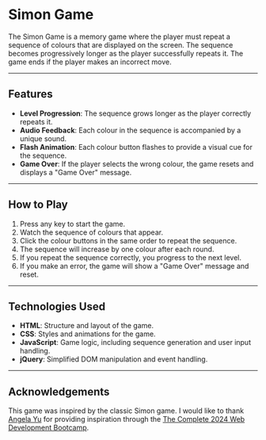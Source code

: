 # Simon Game

The Simon Game is a memory game where the player must repeat a sequence of colours that are displayed on the screen. The sequence becomes progressively longer as the player successfully repeats it. The game ends if the player makes an incorrect move.

---

## Features

- **Level Progression**: The sequence grows longer as the player correctly repeats it.
- **Audio Feedback**: Each colour in the sequence is accompanied by a unique sound.
- **Flash Animation**: Each colour button flashes to provide a visual cue for the sequence.
- **Game Over**: If the player selects the wrong colour, the game resets and displays a "Game Over" message.

---

## How to Play

1. Press any key to start the game.
2. Watch the sequence of colours that appear.
3. Click the colour buttons in the same order to repeat the sequence.
4. The sequence will increase by one colour after each round.
5. If you repeat the sequence correctly, you progress to the next level.
6. If you make an error, the game will show a "Game Over" message and reset.

---

## Technologies Used

- **HTML**: Structure and layout of the game.
- **CSS**: Styles and animations for the game.
- **JavaScript**: Game logic, including sequence generation and user input handling.
- **jQuery**: Simplified DOM manipulation and event handling.

---

## Acknowledgements

This game was inspired by the classic Simon game. I would like to thank [Angela Yu](https://www.udemy.com/user/angela-yu-4/) for providing inspiration through the [The Complete 2024 Web Development Bootcamp](https://www.udemy.com/course/the-complete-web-development-bootcamp/).
